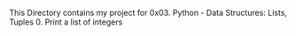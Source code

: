 This Directory contains my project for 0x03. Python - Data Structures: Lists, Tuples
0. Print a list of integers

